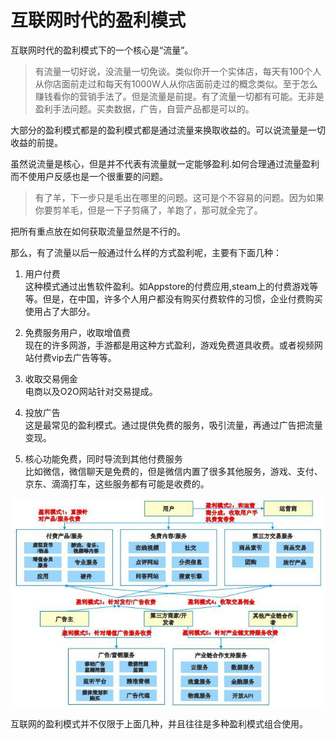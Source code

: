 # 互联网时代的盈利模式

互联网时代的盈利模式下的一个核心是“流量”。

>有流量一切好说，没流量一切免谈。类似你开一个实体店，每天有100个人从你店面前走过和每天有1000W人从你店面前走过的概念类似。至于怎么赚钱看你的营销手法了。但是流量是前提。有了流量一切都有可能。无非是盈利手法问题。买卖数据，广告，自营产品都是可以的。

大部分的盈利模式都是的盈利模式都是通过流量来换取收益的。可以说流量是一切收益的前提。

虽然说流量是核心，但是并不代表有流量就一定能够盈利.如何合理通过流量盈利而不使用户反感也是一个很重要的问题。

>有了羊，下一步只是毛出在哪里的问题。这可是个不容易的问题。因为如果你要剪羊毛，但是一下子剪痛了，羊跑了，那可就全完了。

把所有重点放在如何获取流量显然是不行的。

那么，有了流量以后一般通过什么样的方式盈利呢，主要有下面几种：

1. 用户付费  
这种模式通过出售软件盈利。如Appstore的付费应用,steam上的付费游戏等等。但是，在中国，许多个人用户都没有购买付费软件的习惯，企业付费购买使用占了大部分。

2. 免费服务用户，收取增值费  
现在的许多网游，手游都是用这种方式盈利，游戏免费道具收费。或者视频网站付费vip去广告等等。

3. 收取交易佣金  
电商以及O2O网站针对交易提成。

4. 投放广告  
这是最常见的盈利模式。通过提供免费的服务，吸引流量，再通过广告把流量变现。

5. 核心功能免费，同时导流到其他付费服务  
比如微信，微信聊天是免费的，但是微信内置了很多其他服务，游戏、支付、京东、滴滴打车，这些服务都有可能是收费的。

![](imgOfLab16/img01.jpg)

互联网的盈利模式并不仅限于上面几种，并且往往是多种盈利模式组合使用。


